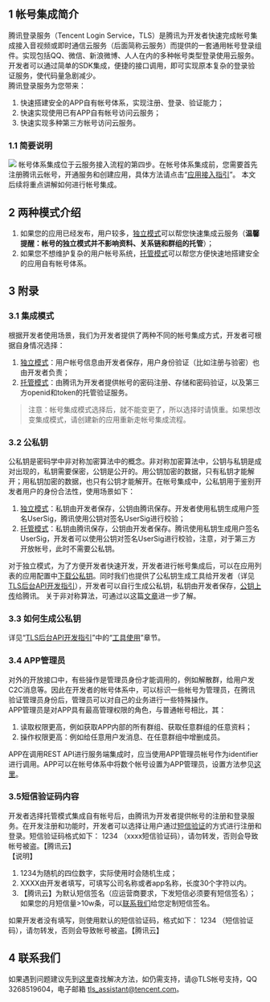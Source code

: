 ## 1 帐号集成简介

腾讯登录服务（Tencent Login Service，TLS）是腾讯为开发者快速完成帐号集成接入音视频或即时通信云服务（后面简称云服务）而提供的一套通用帐号登录组件。实现包括QQ、微信、新浪微博、人人在内的多种帐号类型登录使用云服务。开发者可以通过简单的SDK集成，便捷的接口调用，即可实现原本复杂的登录验证服务，使代码量急剧减少。  
腾讯登录服务为您带来：
1. 快速搭建安全的APP自有帐号体系，实现注册、登录、验证能力；
1. 快速实现使用已有APP自有帐号访问云服务；
1. 快速实现多种第三方帐号访问云服务。

### 1.1 简要说明

![](//avc.qcloud.com/wiki2.0/im/imgs/20151117034741_42845.png)
帐号体系集成位于云服务接入流程的第四步。在帐号体系集成前，您需要首先注册腾讯云帐号，开通服务和创建应用，具体方法请点击“[应用接入指引](/doc/product/269/应用接入指引)”。 本文后续将重点讲解如何进行帐号集成。

## 2 两种模式介绍

1. 如果您的应用已经发布，用户较多，[独立模式](/doc/product/269/独立模式)可以帮您快速集成云服务（**温馨提醒：帐号的独立模式并不影响资料、关系链和群组的托管**）；
1. 如果您不想维护复杂的用户帐号系统，[托管模式](/doc/product/269/托管模式)可以帮您方便快速地搭建安全的应用自有帐号体系。

## 3 附录

### 3.1 集成模式

根据开发者使用场景，我们为开发者提供了两种不同的帐号集成方式，开发者可根据自身情况选择：
1. [独立模式](/doc/product/269/独立模式)：用户帐号信息由开发者保存，用户身份验证（比如注册与验密）也由开发者负责；
1. [托管模式](/doc/product/269/托管模式)：由腾讯为开发者提供帐号的密码注册、存储和密码验证，以及第三方openid和token的托管验证服务。

>注意：帐号集成模式选择后，就不能变更了，所以选择时请慎重。如果想改变集成模式，请创建新的应用重新走帐号集成流程。

### 3.2 公私钥

公私钥是密码学中非对称加密算法中的概念。非对称加密算法中，公钥与私钥是成对出现的，私钥需要保密，公钥是公开的。用公钥加密的数据，只有私钥才能解开；用私钥加密的数据，也只有公钥才能解开。在帐号集成中，公私钥用于鉴别开发者用户的身份合法性，使用场景如下：
1. [独立模式](/doc/product/269/独立模式)：私钥由开发者保存，公钥由腾讯保存。开发者使用私钥生成用户签名UserSig，腾讯使用公钥对签名UserSig进行校验；
1. [托管模式](/doc/product/269/托管模式)：私钥由腾讯保存，公钥由开发者保存。腾讯使用私钥生成用户签名UserSig，开发者可以使用公钥对签名UserSig进行校验，注意，对于第三方开放帐号，此时不需要公私钥。

对于独立模式，为了方便开发者快速开发，开发者进行帐号集成后，可以在应用列表的应用配置中[下载公私钥](/doc/product/269/下载公私钥)。同时我们也提供了公私钥生成工具给开发者（详见[TLS后台API开发指引](/doc/product/269/TLS后台API使用手册#1-.E6.A6.82.E8.BF.B0)），开发者可以自行生成公私钥，私钥由开发者保存，[公钥上传](/doc/product/269/上传公钥)给腾讯。
关于非对称算法，可通过以这篇[文章](https://zh.wikipedia.org/wiki/%E5%85%AC%E5%BC%80%E5%AF%86%E9%92%A5%E5%8A%A0%E5%AF%86)进一步了解。

### 3.3 如何生成公私钥

详见“[TLS后台API开发指引](/doc/product/269/TLS后台API使用手册)”中的“[工具使用](/doc/product/269/TLS后台API使用手册#3.1-.E5.B7.A5.E5.85.B7.E4.BD.BF.E7.94.A8)”章节。

### 3.4 APP管理员

对外的开放接口中，有些操作是管理员身份才能调用的，例如解散群，给用户发C2C消息等。因此在开发者的帐号体系中，可以标识一些帐号为管理员，在腾讯验证管理员身份后，管理员可以对自己的业务进行一些特殊操作。  
APP管理员是对APP具有最高管理权限的角色，与普通帐号相比，其：
1. 读取权限更高，例如获取APP内部的所有群组、获取任意群组的任意资料；
1. 操作权限更高：例如给任意用户发消息、在任意群组中增删成员。

APP在调用REST API进行服务端集成时，应当使用APP管理员帐号作为identifier进行调用。APP可以在帐号体系中将数个帐号设置为APP管理员，设置方法参见[这里](/doc/product/269/设置APP管理员)。

### 3.5短信验证码内容

开发者选择托管模式集成自有帐号后，由腾讯为开发者提供帐号的注册和登录服务。在开发注册和功能时，开发者可以选择让用户通过[短信验证](/doc/product/269/添加短信签名)的方式进行注册和登录。短信验证码格式如下：
1234 （xxxx短信验证码），请勿转发，否则会导致帐号被盗。【腾讯云】  
【说明】
1. 1234为随机的四位数字，实际使用时会随机生成；
1. XXXX由开发者填写，可填写公司名称或者app名称，长度30个字符以内。
1. 【腾讯云】为默认短信签名（应运营商要求，下发短信必须要有短信签名）；如果您的月短信量>10w条，可以[联系我们](账号登录集成说明#4-.E8.81.94.E7.B3.BB.E6.88.91.E4.BB.AC)给您定制短信签名。

如果开发者没有填写，则使用默认的短信验证码，格式如下：
1234 （短信验证码），请勿转发，否则会导致帐号被盗。【腾讯云】

## 4 联系我们

如果遇到问题建议先到[这里](http://bbs.qcloud.com/thread-8287-1-1.html)查找解决方法，如仍需支持，请@TLS帐号支持，QQ 3268519604，电子邮箱 tls_assistant@tencent.com。